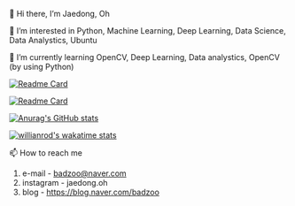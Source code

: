 👋 Hi there, I’m Jaedong, Oh 

👀 I’m interested in Python, Machine Learning, Deep Learning, Data Science, Data Analystics, Ubuntu

🌱 I’m currently learning OpenCV, Deep Learning, Data analystics, OpenCV (by using Python)

[![Readme Card](https://github-readme-stats.vercel.app/api/pin/?username=Jaedong95&repo=ViewCloset_deeplearning&theme=dark&hide_border=true)](https://github.com/Jaedong95/projects/tree/main/ViewCloset)

[![Readme Card](https://github-readme-stats.vercel.app/api/pin/?username=Jaedong95&repo=toy_projects&theme=dark&hide_border=true)](https://github.com/Jaedong95/projects/tree/main/toy_projects)


[![Anurag's GitHub stats](https://github-readme-stats.vercel.app/api?username=Jaedong95&hide=prs&count_private=true&include_all_commits=true&theme=dracula&hide_border=false)](https://github.com/Jaedong95)

[![willianrod's wakatime stats](https://github-readme-stats.vercel.app/api/wakatime?username=Ollie&v=2&theme=dracula&layout=compact)](https://github.com/Jaedong95)

📫 How to reach me 
  1. e-mail  - badzoo@naver.com
  2. instagram  - jaedong.oh
  3. blog - https://blog.naver.com/badzoo

<!---
Jaedong95/Jaedong95 is a ✨ special ✨ repository because its `README.md` (this file) appears on your GitHub profile.
You can click the Preview link to take a look at your changes.
--->


